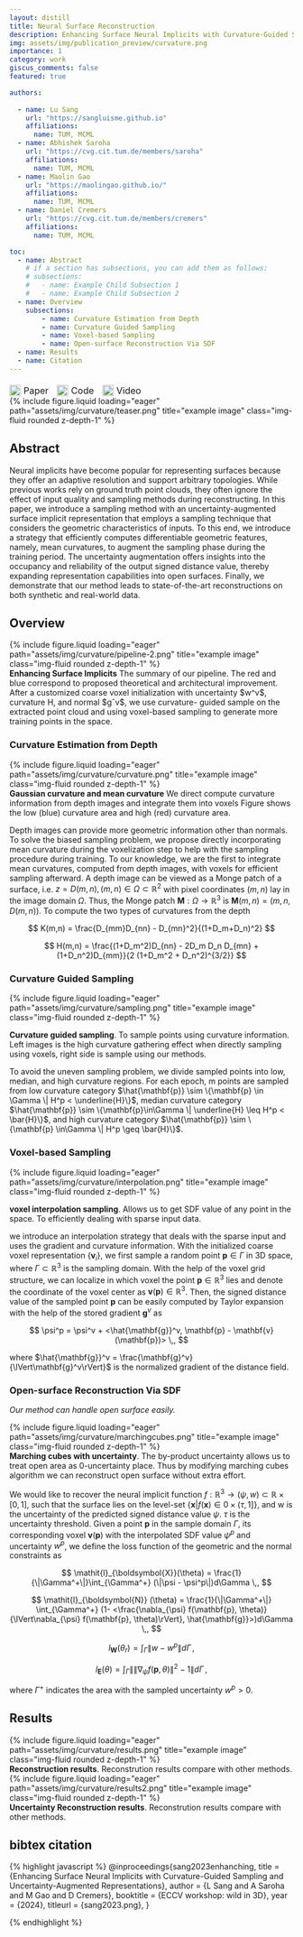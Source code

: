 ```yaml
---
layout: distill
title: Neural Surface Reconstruction
description: Enhancing Surface Neural Implicits with Curvature-Guided Sampling and Uncertainty-Augmented Representations
img: assets/img/publication_preview/curvature.png
importance: 1
category: work
giscus_comments: false
featured: true

authors:
  
  - name: Lu Sang
    url: "https://sangluisme.github.io"
    affiliations:
      name: TUM, MCML
  - name: Abhishek Saroha
    url: "https://cvg.cit.tum.de/members/saroha"
    affiliations:
      name: TUM, MCML
  - name: Maolin Gao
    url: "https://maolingao.github.io/"
    affiliations:
      name: TUM, MCML
  - name: Daniel Cremers
    url: "https://cvg.cit.tum.de/members/cremers"
    affiliations:
      name: TUM, MCML

toc:
  - name: Abstract
    # if a section has subsections, you can add them as follows:
    # subsections:
    #   - name: Example Child Subsection 1
    #   - name: Example Child Subsection 2
  - name: Overview
    subsections:
        - name: Curvature Estimation from Depth
        - name: Curvature Guided Sampling
        - name: Voxel-based Sampling
        - name: Open-surface Reconstruction Via SDF
  - name: Results
  - name: Citation
---
```

<div class="link-block">
  <a href="http://arxiv.org/abs/2306.02099" target="_blank" class="icon-link">
    <img src="https://img.icons8.com/ios-filled/50/000000/document.png" alt="Paper" width="20">
    Paper
  </a>
  
  <a href="https://github.com/Sangluisme" target="_blank" class="icon-link">
    <img src="https://img.icons8.com/ios-filled/50/000000/github.png" alt="Code" width="20">
    Code
  </a>

  <a href="https://your-video-link.com" target="_blank" class="icon-link">
    <img src="https://img.icons8.com/ios-filled/50/000000/video.png" alt="Video" width="20">
    Video
  </a>
</div>

<style>
  .link-block {
    display: flex;
    gap: 15px;
    margin-top: 20px;
  }

  .icon-link {
    display: flex;
    align-items: center;
    text-decoration: none;
    font-size: 16px;
  }

  .icon-link img {
    margin-right: 5px;
  }
</style>

<div class="row">
    <div class="col-sm mt-3 mt-md-0">
        {% include figure.liquid loading="eager" path="assets/img/curvature/teaser.png" title="example image" class="img-fluid rounded z-depth-1" %}
    </div>
</div>

## Abstract

Neural implicits have become popular for representing surfaces because they offer an adaptive resolution and support arbitrary topologies. While previous works rely on ground truth point clouds, they often ignore the effect of input quality and sampling methods during reconstructing. In this paper, we introduce a sampling method with an uncertainty-augmented surface implicit representation that employs a sampling technique that considers the geometric characteristics of inputs. To this end, we introduce a strategy that efficiently computes differentiable geometric features, namely, mean curvatures, to augment the sampling phase during the training period. The uncertainty augmentation offers insights into the occupancy and reliability of the output signed distance value, thereby expanding representation capabilities into open surfaces. Finally, we demonstrate that our method leads to state-of-the-art reconstructions on both synthetic and real-world data.

## Overview

<div class="row">
    <div class="col-sm mt-3 mt-md-0">
        {% include figure.liquid loading="eager" path="assets/img/curvature/pipeline-2.png" title="example image" class="img-fluid rounded z-depth-1" %}
    </div>
</div>
<div class="caption">
<strong>Enhancing Surface Implicits</strong> The summary of our pipeline. The red and blue correspond to proposed theoretical and architectural improvement. After a customized coarse voxel initialization with uncertainty $w^v$, curvature H, and normal $gˆv$, we use curvature- guided sample on the extracted point cloud and using voxel-based sampling to generate more training points in the space.
</div>

### Curvature Estimation from Depth
<div class="row">
    <div class="col-sm mt-3 mt-md-0">
        {% include figure.liquid loading="eager" path="assets/img/curvature/curvature.png" title="example image" class="img-fluid rounded z-depth-1" %}
    </div>
</div>
<div class="caption">
<strong>Gaussian curvature and mean curvature</strong> We direct compute curvature information from depth images and integrate them into voxels Figure shows the low (blue) curvature area and high (red) curvature area.
</div>

Depth images can provide more geometric information other than normals. To solve the biased sampling problem, we propose directly incorporating mean curvature during the voxelization step to help with the sampling procedure during training. To our knowledge, we are the first to integrate mean curvatures, computed from depth images, with voxels for efficient sampling afterward. A depth image can be viewed as a Monge patch of a surface, i.e. $z = D(m,n), (m,n) \in \Omega \subset \mathbb{R}^2$ with pixel coordinates $(m,n)$ lay in the image domain $\Omega$. Thus, the Monge patch $\boldsymbol{M}: \Omega \to \mathbb{R}^3$ is 
$\boldsymbol{M}(m,n) = (m, n, D(m,n))$. To compute the two types of curvatures from the depth 

$$
K(m,n)  = \frac{D_{mm}D_{nn} - D_{mn}^2}{(1+D_m+D_n)^2}
$$

$$
H(m,n)  = \frac{(1+D_m^2)D_{nn} - 2D_m D_n D_{mn} + (1+D_n^2)D_{mm}}{2 (1+D_m^2 + D_n^2)^{3/2}}
$$

### Curvature Guided Sampling

<div class="row">
    <div class="col-md-6 mt-3 mt-md-0">
        {% include figure.liquid loading="eager" path="assets/img/curvature/sampling.png" title="example image" class="img-fluid rounded z-depth-1" %}
    </div>
    <div class="col-md-6 mt-3 mt-md-0">
        <p>
        <strong>Curvature guided sampling</strong>. To sample points using curvature information. Left images is the high curvature gathering effect when directly sampling using voxels, right side is sample using our methods.
        </p>
    </div>
</div>

To avoid the uneven sampling problem, we divide sampled points into low, median, and high curvature regions. For each epoch, m points are sampled from low curvature category $\hat{\mathbf{p}} \sim \{\mathbf{p} \in \Gamma \| H^p < \underline{H}\}$, median curvature category $\hat{\mathbf{p}} \sim \{\mathbf{p}\in\Gamma \| \underline{H} \leq H^p < \bar{H}\}$, and high curvature category $\hat{\mathbf{p}} \sim \{\mathbf{p} \in\Gamma \| H^p \geq \bar{H}\}$.


### Voxel-based Sampling

<div class="row">
    <div class="col-md-6 mt-3 mt-md-0">
        {% include figure.liquid loading="eager" path="assets/img/curvature/interpolation.png" title="example image" class="img-fluid rounded z-depth-1" %}
    </div>
    <div class="col-md-6 mt-3 mt-md-0">
        <p>
        <strong>voxel interpolation sampling</strong>. Allows us to get SDF value of any point in the space. To efficiently dealing with sparse input data.
        </p>
    </div>
</div>

we introduce an interpolation strategy that deals with the sparse input and uses the gradient and curvature information. With the initialized coarse voxel representation $\{\mathbf{v}_i\}$, we first sample a random point $\mathbf{p} \in \Gamma$ in 3D space, where $\Gamma \subset \mathbb{R}^3$ is the sampling domain. With the help of the voxel grid structure, we can localize in which voxel the point $\mathbf{p} \in \mathbb{R}^3$ lies and denote the coordinate of the voxel center as $\mathbf{v}(\mathbf{p})  \in \mathbb{R}^3$. Then, the signed distance value of the sampled point $\mathbf{p}$ can be easily computed by Taylor expansion with the help of the stored gradient $\mathbf{g}^v$ as

$$
\psi^p = \psi^v + <\hat{\mathbf{g}}^v, \mathbf{p} - \mathbf{v}(\mathbf{p})> \,,
$$

where $\hat{\mathbf{g}}^v = \frac{\mathbf{g}^v}{\lVert\mathbf{g}^v\rVert}$ is the normalized gradient of the distance field. 

### Open-surface Reconstruction Via SDF

*Our method can handle open surface easily.*

<div class="row">
    <div class="col-sm mt-3 mt-md-0">
        {% include figure.liquid loading="eager" path="assets/img/curvature/marchingcubes.png" title="example image" class="img-fluid rounded z-depth-1" %}
    </div>
</div>
<div class="caption">
<strong>Marching cubes with uncertainty</strong>. The by-product uncertainty allows us to treat open area as 0-uncertainty place. Thus by modifying marching cubes algorithm we can reconstruct open surface without extra effort.
</div>

We would like to recover the neural implicit function $f:\mathbb{R}^3 \to (\psi, w) \subset \mathbb{R}\times[0,1]$, such that the surface lies on the level-set $\{\mathbf{x} | f(\mathbf{x}) \in 0 \times (\tau,1] \}$, and w is the uncertainty of the predicted signed distance value $\psi$. $\tau$ is the uncertainty threshold.
Given a point $\mathbf{p}$ in the sample domain $\Gamma$, its corresponding voxel $\mathbf{v}(\mathbf{p})$ with the interpolated SDF value $\psi^p$ and uncertainty $w^p$, we define the loss function of the geometric and the normal constraints as

$$
    \mathit{l}_{\boldsymbol{X}}(\theta) = \frac{1}{\|\Gamma^+\|}\int_{\Gamma^+} (\|\psi - \psi^p\|)d\Gamma \,, 
$$

$$
    \mathit{l}_{\boldsymbol{N}} (\theta) = \frac{1}{\|\Gamma^+\|} \int_{\Gamma^+} (1- <\frac{\nabla_{\psi} f(\mathbf{p}, \theta)}{\lVert\nabla_{\psi} f(\mathbf{p}, \theta)\rVert}, \hat{\mathbf{g}}>)d\Gamma \,,
$$

$$
    \mathit{l}_{\boldsymbol{W}}(\theta_r) = \int_{\Gamma} \|w - w^p\|d\Gamma \,,
$$

$$
    \mathit{l}_{\boldsymbol{E}}(\theta) =  \int_{\Gamma} \|\lVert\nabla_\psi f(\mathbf{p},\theta)\rVert^2 - 1\| d\Gamma \,,
$$

where $\Gamma^+$ indicates the area with the sampled uncertainty $w^p>0$.

## Results

<div class="row">
    <div class="col-sm mt-3 mt-md-0">
        {% include figure.liquid loading="eager" path="assets/img/curvature/results.png" title="example image" class="img-fluid rounded z-depth-1" %}
    </div>
</div>
<div class="caption">
<strong>Reconstruction results</strong>.  Reconstrution results compare with other methods.
</div>


<div class="row">
    <div class="col-sm mt-3 mt-md-0">
        {% include figure.liquid loading="eager" path="assets/img/curvature/results2.png" title="example image" class="img-fluid rounded z-depth-1" %}
    </div>
</div>
<div class="caption">
<strong>Uncertainty Reconstruction results</strong>.  Reconstrution results compare with other methods.
</div>



## bibtex citation

{% highlight javascript %}
    @inproceedings{sang2023enhanching,
        title = {Enhancing Surface Neural Implicits with Curvature-Guided Sampling and Uncertainty-Augmented Representations},
        author = {L Sang and A Saroha and M Gao and D Cremers},
        booktitle = {ECCV workshop: wild in 3D},
        year = {2024},
        titleurl = {sang2023.png},
    }

 {% endhighlight %}